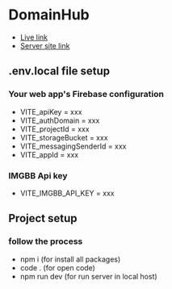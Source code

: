 
# DomainHub

- [Live link](https://domain-hub-a81ae.web.app/)
- [Server site link](https://github.com/khansuhad/domain-hub-server-side)

## .env.local file setup

 ### Your web app's Firebase configuration

- VITE_apiKey = xxx
- VITE_authDomain = xxx
- VITE_projectId = xxx
- VITE_storageBucket = xxx
- VITE_messagingSenderId = xxx
- VITE_appId = xxx

### IMGBB Api key
- VITE_IMGBB_API_KEY = xxx




## Project setup
### follow the process
- npm i (for install all packages)
- code . (for open code)
- npm run dev  (for run server in local host)



